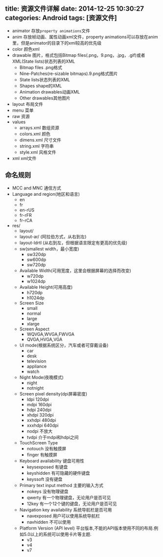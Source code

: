 title: 资源文件详解
date: 2014-12-25 10:30:27
categories: Android
tags: [资源文件]
---

<!--more-->
- animator 存放`property animations`文件
- anim 存放帧动画、属性动画xml文件，property animations可以存放在anim里，但是animator的目录下的xml较高的优先级
- color 颜色xml
- drawable 图片，格式包括Bitmap files(.png，9.png，.jpg，.gif)或者XML(State lists)状态列表的XML
	- Bitmap files .png格式
	- Nine-Patches(re-sizable bitmaps).9.png格式图片
	- State lists状态列表的XML
	- Shapes shape的XML
	- Animation drawables动画XML
	- Other drawables其他图片
- layout 布局文件
- menu 菜单
- raw 资源
- values
	- arrays.xml 数组资源
	- colors.xml 颜色
	- dimens.xml 尺寸文件
	- string.xml 字符串
	- style.xml 风格文件
- xml xml文件
## 命名规则
- MCC and MNC 通信方式
- Language and region(地区和语言)
	- en
	- fr
	- en-rUS
	- fr-rFR
	- fr-rCA
- res/
	+ layout/
	+ layout-ar/ (阿拉伯方式，从右到左)
	+ layout-ldrtl (从右到左，但根据语言限定有更高的优先级)
	+ sw(smallest width，最小宽度)
		- sw320dp
		- sw600dp
		- sw720dp
	+ Available Width(可用宽度，这里会根据屏幕的选择而改变)
		- w720dp
		- w1024dp
	+ Available Height(可用高度)
		- h720dp
		- h1024dp
	+ Screen Size
		- small
		- normal
		- large
		- xlarge
	+ Screen Aspect
		- WQVGA,WVGA,FWVGA
		- QVGA,HVGA,VGA
	+ UI mode(根据系统区分，汽车或者可穿戴设备)
		- car
		- desk
		- television
		- appliance
		- watch
	+ Night Mode(夜晚模式)
		- night
		- notnight
	+ Screen pixel density(dpi屏幕密度)
		- ldpi 120dpi
		- mdpi 160dpi
		- hdpi 240dpi
		- xhdpi 320dpi
		- xxhdpi 480dpi
		- xxxhdpi 640dpi
		- nodpi 不放大
		- tvdpi 介于mdpi和hdpi之间
	+ TouchScreen Type
		- notouch 没有触摸屏
		- finger 有触摸屏
	+ Keyboard availability 键盘可用性
		- keysexposed 有键盘
		- keyshidden 有可隐藏的硬件键盘
		- keyssoft 没有键盘
	+ Primary text input method 主要的输入方式
		- nokeys 没有物理键盘
		- qwerty 有一个物理键盘，无论用户是否可见
		- 12key 有一个12个键的键盘，无论用户是否可见
	+ Navigation key availability 系统导航栏是否可用
		- navexposed 用户可以使用系统导航栏
		- navhidden 不可以使用
	+ Platform Version (API level) 平台版本,不能的API版本使用不同的布局.例如5.0以上的系统可以使用卡片等主题.
		- v3
		- v4
		- v7

